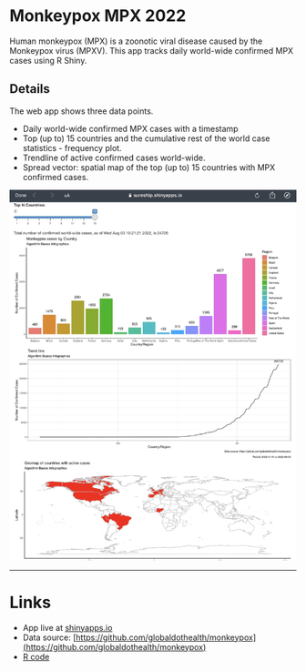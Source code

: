 # Monkeypox MPX 2022

Human monkeypox (MPX) is a zoonotic viral disease caused by the Monkeypox virus (MPXV). This app tracks daily world-wide confirmed MPX cases using R Shiny.

## Details

The web app shows three data points.
- Daily world-wide confirmed MPX cases with a timestamp
- Top (up to) 15 countries and the cumulative rest of the world case statistics - frequency plot. 
- Trendline of active confirmed cases world-wide.
- Spread vector: spatial map of the top (up to) 15 countries with MPX confirmed cases.

![Figure 1](figure2.jpg)

***

# Links
- App live at [shinyapps.io](https://sureshlp.shinyapps.io/Monkeypox-July2022/)
- Data source: [https://github.com/globaldothealth/monkeypox](https://github.com/globaldothealth/monkeypox)
- [R code](https://github.com/sureshlazaruspaul/monkeypox-cases/blob/main/monkeypox2022_v1.0.1.R)
